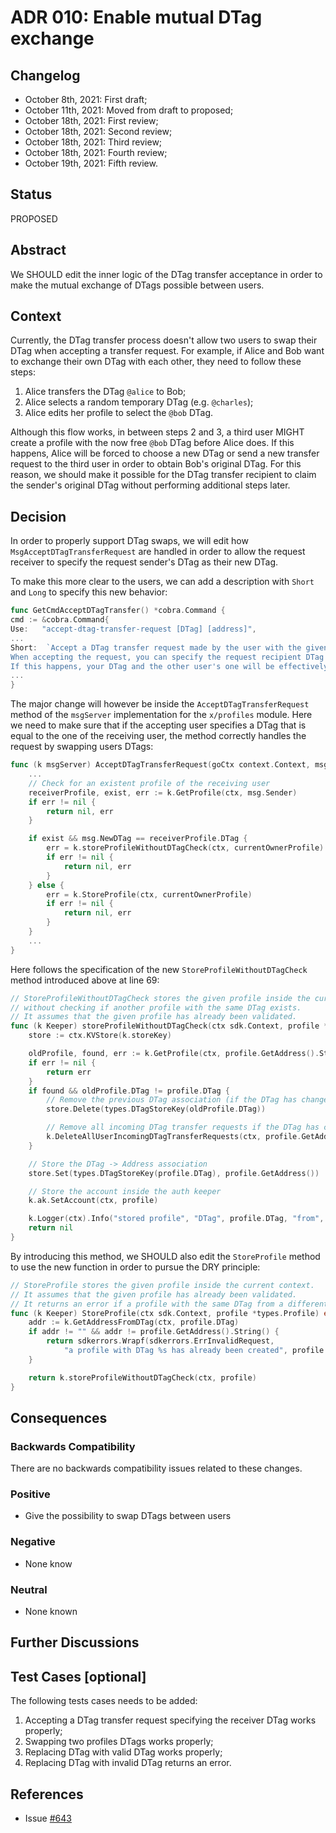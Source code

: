 # ADR 010: Enable mutual DTag exchange

## Changelog

- October 8th, 2021: First draft;
- October 11th, 2021: Moved from draft to proposed;
- October 18th, 2021: First review;
- October 18th, 2021: Second review;
- October 18th, 2021: Third review;
- October 18th, 2021: Fourth review;
- October 19th, 2021: Fifth review.

## Status

PROPOSED

## Abstract

We SHOULD edit the inner logic of the DTag transfer acceptance in order to make
the mutual exchange of DTags possible between users. 

## Context

Currently, the DTag transfer process doesn't allow two users to swap their DTag when accepting a transfer request.
For example, if Alice and Bob want to exchange their own DTag with each other, they need to follow these steps:
1. Alice transfers the DTag `@alice` to Bob;
2. Alice selects a random temporary DTag (e.g. `@charles`);
3. Alice edits her profile to select the `@bob` DTag.

Although this flow works, in between steps 2 and 3, a third user MIGHT create a profile with the now free `@bob` DTag before Alice does. 
If this happens, Alice will be forced to choose a new DTag or send a new transfer request to the third user in order to 
obtain Bob's original DTag. For this reason, we should make it possible for the DTag transfer recipient to claim the 
sender's original DTag without performing additional steps later.

## Decision

In order to properly support DTag swaps, we will edit how `MsgAcceptDTagTransferRequest` are handled in order to allow 
the request receiver to specify the request sender's DTag as their new DTag.

To make this more clear to the users, we can add a description with `Short` and `Long` to specify this new behavior:
```go
func GetCmdAcceptDTagTransfer() *cobra.Command {
cmd := &cobra.Command{
Use:   "accept-dtag-transfer-request [DTag] [address]",
...
Short:  `Accept a DTag transfer request made by the user with the given address.
When accepting the request, you can specify the request recipient DTag as your new DTag. 
If this happens, your DTag and the other user's one will be effectively swapped.`
...
}
```

The major change will however be inside the `AcceptDTagTransferRequest` method of the `msgServer` implementation for 
the `x/profiles` module. Here we need to make sure that if the accepting user specifies a DTag that is equal to the one
of the receiving user, the method correctly handles the request by swapping users DTags:

```go
func (k msgServer) AcceptDTagTransferRequest(goCtx context.Context, msg *types.MsgAcceptDTagTransferRequest) (*types.MsgAcceptDTagTransferRequestResponse, error) {
    ...
    // Check for an existent profile of the receiving user
    receiverProfile, exist, err := k.GetProfile(ctx, msg.Sender)
    if err != nil {
        return nil, err
    }

    if exist && msg.NewDTag == receiverProfile.DTag {
        err = k.storeProfileWithoutDTagCheck(ctx, currentOwnerProfile)
        if err != nil {
            return nil, err
        }
    } else {
        err = k.StoreProfile(ctx, currentOwnerProfile)
        if err != nil {
            return nil, err
        }
    }
    ...
}
```

Here follows the specification of the new `StoreProfileWithoutDTagCheck` method introduced above at line 69:
```go
// StoreProfileWithoutDTagCheck stores the given profile inside the current context
// without checking if another profile with the same DTag exists.
// It assumes that the given profile has already been validated.
func (k Keeper) storeProfileWithoutDTagCheck(ctx sdk.Context, profile *types.Profile) error {
	store := ctx.KVStore(k.storeKey)

	oldProfile, found, err := k.GetProfile(ctx, profile.GetAddress().String())
	if err != nil {
		return err
	}
	if found && oldProfile.DTag != profile.DTag {
		// Remove the previous DTag association (if the DTag has changed)
		store.Delete(types.DTagStoreKey(oldProfile.DTag))

		// Remove all incoming DTag transfer requests if the DTag has changed since these will be invalid now
		k.DeleteAllUserIncomingDTagTransferRequests(ctx, profile.GetAddress().String())
	}

	// Store the DTag -> Address association
	store.Set(types.DTagStoreKey(profile.DTag), profile.GetAddress())

	// Store the account inside the auth keeper
	k.ak.SetAccount(ctx, profile)

	k.Logger(ctx).Info("stored profile", "DTag", profile.DTag, "from", profile.GetAddress())
	return nil
}
```

By introducing this method, we SHOULD also edit the `StoreProfile` method to use the new function in order
to pursue the DRY principle:
```go
// StoreProfile stores the given profile inside the current context.
// It assumes that the given profile has already been validated.
// It returns an error if a profile with the same DTag from a different creator already exists
func (k Keeper) StoreProfile(ctx sdk.Context, profile *types.Profile) error {
	addr := k.GetAddressFromDTag(ctx, profile.DTag)
	if addr != "" && addr != profile.GetAddress().String() {
		return sdkerrors.Wrapf(sdkerrors.ErrInvalidRequest,
			"a profile with DTag %s has already been created", profile.DTag)
	}

	return k.storeProfileWithoutDTagCheck(ctx, profile)
}
```

## Consequences

### Backwards Compatibility

There are no backwards compatibility issues related to these changes.

### Positive

- Give the possibility to swap DTags between users

### Negative

- None know

### Neutral

- None known

## Further Discussions

## Test Cases [optional]
The following tests cases needs to be added:
1. Accepting a DTag transfer request specifying the receiver DTag works properly;
2. Swapping two profiles DTags works properly;
3. Replacing DTag with valid DTag works properly;
4. Replacing DTag with invalid DTag returns an error.

## References

- Issue [#643](https://github.com/desmos-labs/desmos/issues/643)